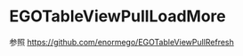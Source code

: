 EGOTableViewPullLoadMore
========================

参照 https://github.com/enormego/EGOTableViewPullRefresh